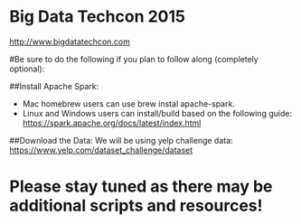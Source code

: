 # Big Data Techcon 2015
http://www.bigdatatechcon.com 


#Be sure to do the following if you plan to follow along (completely optional):


##Install Apache Spark:
* Mac homebrew users can use brew instal apache-spark.  
* Linux and Windows users can install/build based on the following guide: https://spark.apache.org/docs/latest/index.html

##Download the Data:
We will be using yelp challenge data: https://www.yelp.com/dataset_challenge/dataset


# Please stay tuned as there may be additional scripts and resources!